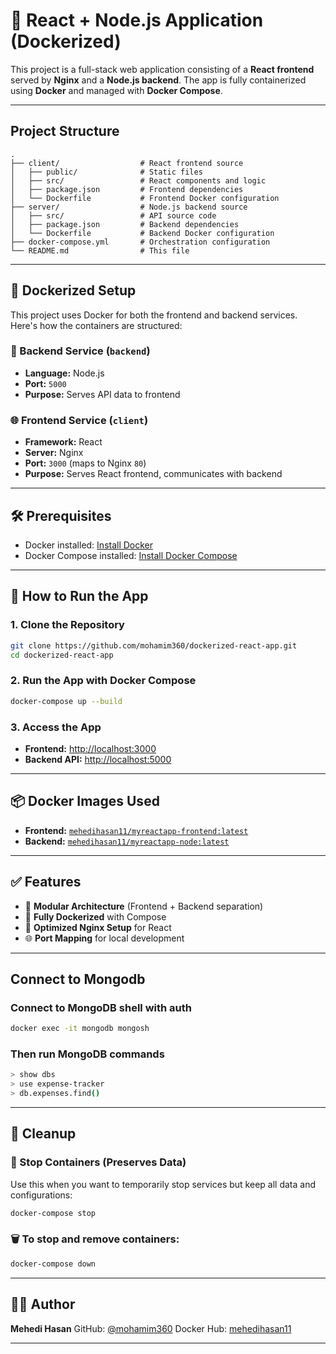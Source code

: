# 🚀 React + Node.js Application (Dockerized)

This project is a full-stack web application consisting of a **React frontend** served by **Nginx** and a **Node.js backend**. The app is fully containerized using **Docker** and managed with **Docker Compose**.

---

## Project Structure

```
.
├── client/                  # React frontend source
│   ├── public/              # Static files
│   ├── src/                 # React components and logic
│   ├── package.json         # Frontend dependencies
│   └── Dockerfile           # Frontend Docker configuration
├── server/                  # Node.js backend source
│   ├── src/                 # API source code
│   ├── package.json         # Backend dependencies
│   └── Dockerfile           # Backend Docker configuration
├── docker-compose.yml       # Orchestration configuration
└── README.md                # This file
```


---

## 🐳 Dockerized Setup

This project uses Docker for both the frontend and backend services. Here's how the containers are structured:

### 🔧 Backend Service (`backend`)

* **Language:** Node.js
* **Port:** `5000`
* **Purpose:** Serves API data to frontend

### 🌐 Frontend Service (`client`)

* **Framework:** React
* **Server:** Nginx
* **Port:** `3000` (maps to Nginx `80`)
* **Purpose:** Serves React frontend, communicates with backend

---

## 🛠️ Prerequisites

* Docker installed: [Install Docker](https://docs.docker.com/get-docker/)
* Docker Compose installed: [Install Docker Compose](https://docs.docker.com/compose/install/)

---

## 🧪 How to Run the App

### 1. Clone the Repository

```bash
git clone https://github.com/mohamim360/dockerized-react-app.git
cd dockerized-react-app
```

### 2. Run the App with Docker Compose

```bash
docker-compose up --build
```

### 3. Access the App

* **Frontend:** [http://localhost:3000](http://localhost:3000)
* **Backend API:** [http://localhost:5000](http://localhost:5000)

---

## 📦 Docker Images Used

* **Frontend:** [`mehedihasan11/myreactapp-frontend:latest`](https://hub.docker.com/r/mehedihasan11/myreactapp-frontend)
* **Backend:** [`mehedihasan11/myreactapp-node:latest`](https://hub.docker.com/r/mehedihasan11/myreactapp-node)

---

## ✅ Features

* 🧩 **Modular Architecture** (Frontend + Backend separation)
* 🐳 **Fully Dockerized** with Compose
* 🚀 **Optimized Nginx Setup** for React
* 🌐 **Port Mapping** for local development

---

## Connect to Mongodb

### Connect to MongoDB shell with auth
```bash
docker exec -it mongodb mongosh
```

### Then run MongoDB commands
```bash
> show dbs
> use expense-tracker
> db.expenses.find()
```

----

## 🧼 Cleanup

### 🛑 Stop Containers (Preserves Data)
Use this when you want to temporarily stop services but keep all data and configurations:
```bash
docker-compose stop
```

### 🗑️ To stop and remove containers:

```bash
docker-compose down
```
---

## 🙋‍♂️ Author

**Mehedi Hasan**
GitHub: [@mohamim360](https://github.com/mohamim360)
Docker Hub: [mehedihasan11](https://hub.docker.com/u/mehedihasan11)

---
